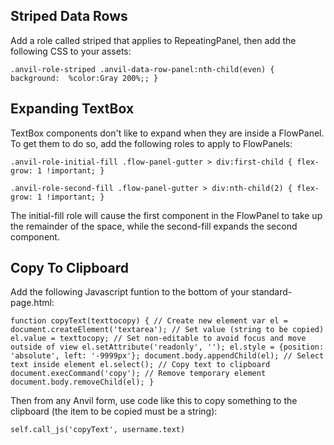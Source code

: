 ## Striped Data Rows

Add a role called striped that applies to RepeatingPanel, then add the following CSS to your assets:

`.anvil-role-striped .anvil-data-row-panel:nth-child(even) {
    background:  %color:Gray 200%;;
}`

## Expanding TextBox

TextBox components don't like to expand when they are inside a FlowPanel.  To get them to do so, add the following roles to apply to FlowPanels:

`.anvil-role-initial-fill .flow-panel-gutter > div:first-child {
  flex-grow: 1 !important;
}`

`.anvil-role-second-fill .flow-panel-gutter > div:nth-child(2) {
  flex-grow: 1 !important;
}`

The initial-fill role will cause the first component in the FlowPanel to take up the remainder of the space, while the second-fill expands the second component.  

## Copy To Clipboard

Add the following Javascript funtion to the bottom of your standard-page.html:

`function copyText(texttocopy) {
    // Create new element
    var el = document.createElement('textarea');
    // Set value (string to be copied)
    el.value = texttocopy;
    // Set non-editable to avoid focus and move outside of view
    el.setAttribute('readonly', '');
    el.style = {position: 'absolute', left: '-9999px'};
    document.body.appendChild(el);
    // Select text inside element
    el.select();
    // Copy text to clipboard
    document.execCommand('copy');
    // Remove temporary element
    document.body.removeChild(el);
  }`
  
Then from any Anvil form, use code like this to copy something to the clipboard (the item to be copied must be a string):

`self.call_js('copyText', username.text)`

